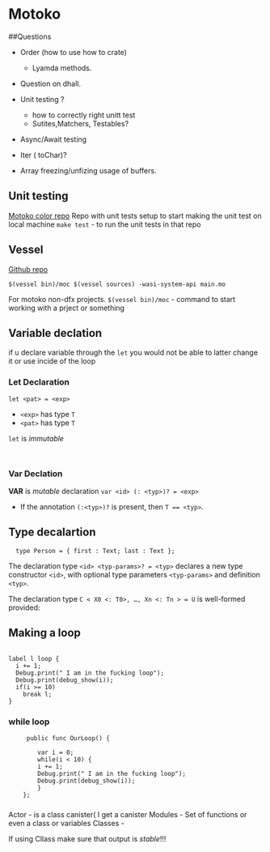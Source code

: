 # Motoko

##Questions

- Order (how to use how to crate) 
    - Lyamda methods.

- Question on dhall. 

- Unit testing ?
    - how to correctly right unitt test
    - Sutites,Matchers, Testables? 
- Async/Await testing

- Iter ( toChar)?

- Array freezing/unfizing usage of buffers.
	
    	

## Unit testing

 [Motoko color repo](https://github.com/ByronBecker/motoko-color) Repo with unit tests setup to start making the unit test on local machine
`make test` - to run the unit tests in that repo

## Vessel

[Github repo](https://github.com/dfinity/vessel)

`$(vessel bin)/moc $(vessel sources) -wasi-system-api main.mo`

For motoko non-dfx projects.
`$(vessel bin)/moc` - command to start working with a prject or something

## Variable declation 

if u declare variable through the `let` you would not be able to latter change it or use incide of the loop

### Let Declaration

`let <pat> = <exp>`
- `<exp>` has type `T`
- `<pat>` has type `T`

`let` is *immutable*

```motoko


```

### Var Declation

**VAR** is *mutable* declaration `var <id> (: <typ>)? = <exp>`

- If the annotation `(:<typ>)?` is present, then `T == <typ>`.
    	
## Type decalartion

`  type Person = { first : Text; last : Text };`

The declaration type `<id> <typ-params>? = <typ>` declares a new type constructor `<id>`, with optional type parameters `<typ-params>` and definition `<typ>`.

The declaration type `C < X0 <: T0>, …​, Xn <: Tn > = U` is well-formed provided:


## Making a loop 

```Motoko

label l loop {
  i += 1;
  Debug.print(" I am in the fucking loop"); 
  Debug.print(debug_show(i));
  if(i >= 10)
    break l;
}
```

### while loop

```Motoko
     public func OurLoop() {

        var i = 0;
        while(i < 10) {
        i += 1;
        Debug.print(" I am in the fucking loop"); 
        Debug.print(debug_show(i));
        }
    };
```

### 

Actor - is a class canister( I get a canister 
Modules -  Set of functions or even a class or variables
Classes  -

If using Cllass make sure that output is  *stable*!!!


